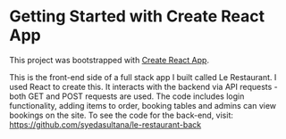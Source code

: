 # Getting Started with Create React App

This project was bootstrapped with [Create React App](https://github.com/facebook/create-react-app).

This is the front-end side of a full stack app I built called Le Restaurant. I used React to create this. It interacts with the backend via API requests - both GET and POST requests are used. The code includes login functionality, adding items to order, booking tables and admins can view bookings on the site. 
To see the code for the back-end, visit: https://github.com/syedasultana/le-restaurant-back



